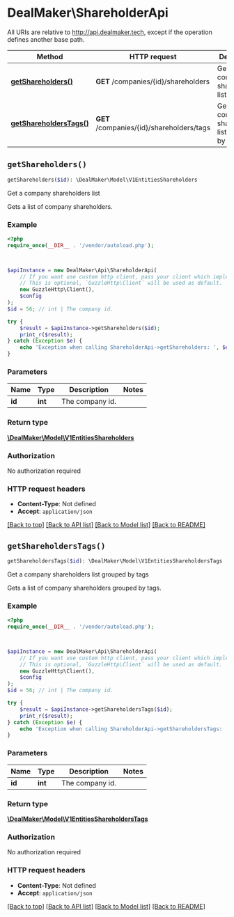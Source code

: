 # DealMaker\ShareholderApi

All URIs are relative to http://api.dealmaker.tech, except if the operation defines another base path.

| Method | HTTP request | Description |
| ------------- | ------------- | ------------- |
| [**getShareholders()**](ShareholderApi.md#getShareholders) | **GET** /companies/{id}/shareholders | Get a company shareholders list |
| [**getShareholdersTags()**](ShareholderApi.md#getShareholdersTags) | **GET** /companies/{id}/shareholders/tags | Get a company shareholders list grouped by tags |


## `getShareholders()`

```php
getShareholders($id): \DealMaker\Model\V1EntitiesShareholders
```

Get a company shareholders list

Gets a list of company shareholders.

### Example

```php
<?php
require_once(__DIR__ . '/vendor/autoload.php');



$apiInstance = new DealMaker\Api\ShareholderApi(
    // If you want use custom http client, pass your client which implements `GuzzleHttp\ClientInterface`.
    // This is optional, `GuzzleHttp\Client` will be used as default.
    new GuzzleHttp\Client(),
    $config
);
$id = 56; // int | The company id.

try {
    $result = $apiInstance->getShareholders($id);
    print_r($result);
} catch (Exception $e) {
    echo 'Exception when calling ShareholderApi->getShareholders: ', $e->getMessage(), PHP_EOL;
}
```

### Parameters

| Name | Type | Description  | Notes |
| ------------- | ------------- | ------------- | ------------- |
| **id** | **int**| The company id. | |

### Return type

[**\DealMaker\Model\V1EntitiesShareholders**](../Model/V1EntitiesShareholders.md)

### Authorization

No authorization required

### HTTP request headers

- **Content-Type**: Not defined
- **Accept**: `application/json`

[[Back to top]](#) [[Back to API list]](../../README.md#endpoints)
[[Back to Model list]](../../README.md#models)
[[Back to README]](../../README.md)

## `getShareholdersTags()`

```php
getShareholdersTags($id): \DealMaker\Model\V1EntitiesShareholdersTags
```

Get a company shareholders list grouped by tags

Gets a list of company shareholders grouped by tags.

### Example

```php
<?php
require_once(__DIR__ . '/vendor/autoload.php');



$apiInstance = new DealMaker\Api\ShareholderApi(
    // If you want use custom http client, pass your client which implements `GuzzleHttp\ClientInterface`.
    // This is optional, `GuzzleHttp\Client` will be used as default.
    new GuzzleHttp\Client(),
    $config
);
$id = 56; // int | The company id.

try {
    $result = $apiInstance->getShareholdersTags($id);
    print_r($result);
} catch (Exception $e) {
    echo 'Exception when calling ShareholderApi->getShareholdersTags: ', $e->getMessage(), PHP_EOL;
}
```

### Parameters

| Name | Type | Description  | Notes |
| ------------- | ------------- | ------------- | ------------- |
| **id** | **int**| The company id. | |

### Return type

[**\DealMaker\Model\V1EntitiesShareholdersTags**](../Model/V1EntitiesShareholdersTags.md)

### Authorization

No authorization required

### HTTP request headers

- **Content-Type**: Not defined
- **Accept**: `application/json`

[[Back to top]](#) [[Back to API list]](../../README.md#endpoints)
[[Back to Model list]](../../README.md#models)
[[Back to README]](../../README.md)
